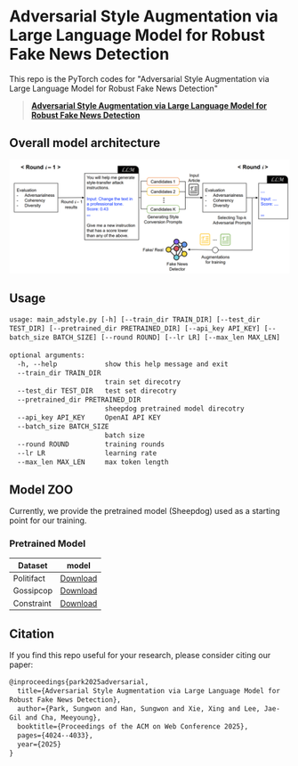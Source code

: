 # Adversarial Style Augmentation via Large Language Model for Robust Fake News Detection #
This repo is the PyTorch codes for "Adversarial Style Augmentation via Large Language Model for Robust Fake News Detection"
> [**Adversarial Style Augmentation via Large Language Model for Robust Fake News Detection**](https://arxiv.org/pdf/2406.11260)
> >


## Overall model architecture ##
<center><img src="./figures/model_arch.png"> </center>

## Usage ##
```
usage: main_adstyle.py [-h] [--train_dir TRAIN_DIR] [--test_dir TEST_DIR] [--pretrained_dir PRETRAINED_DIR] [--api_key API_KEY] [--batch_size BATCH_SIZE] [--round ROUND] [--lr LR] [--max_len MAX_LEN]

optional arguments:
  -h, --help            show this help message and exit
  --train_dir TRAIN_DIR
                        train set direcotry
  --test_dir TEST_DIR   test set direcotry
  --pretrained_dir PRETRAINED_DIR
                        sheepdog pretrained model direcotry
  --api_key API_KEY     OpenAI API KEY
  --batch_size BATCH_SIZE
                        batch size
  --round ROUND         training rounds
  --lr LR               learning rate
  --max_len MAX_LEN     max token length
```


## Model ZOO ##
Currently, we provide the pretrained model (Sheepdog) used as a starting point for our training.

### Pretrained Model ###
| Dataset           | model | 
|-------------------|---------------|
|Politifact         | [Download]()  |
|Gossipcop          | [Download]()  |
|Constraint         | [Download]()  |



## Citation

If you find this repo useful for your research, please consider citing our paper:

```
@inproceedings{park2025adversarial,
  title={Adversarial Style Augmentation via Large Language Model for Robust Fake News Detection},
  author={Park, Sungwon and Han, Sungwon and Xie, Xing and Lee, Jae-Gil and Cha, Meeyoung},
  booktitle={Proceedings of the ACM on Web Conference 2025},
  pages={4024--4033},
  year={2025}
}
```
